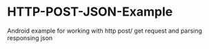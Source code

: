 HTTP-POST-JSON-Example
======================
Android example for working with http post/ get request and parsing responsing  json
